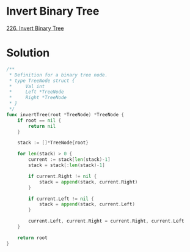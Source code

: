 # Invert Binary Tree

[226. Invert Binary Tree](https://leetcode.com/problems/invert-binary-tree/description/)


# Solution

```go
/**
 * Definition for a binary tree node.
 * type TreeNode struct {
 *     Val int
 *     Left *TreeNode
 *     Right *TreeNode
 * }
 */
func invertTree(root *TreeNode) *TreeNode {
    if root == nil {
        return nil
    }

    stack := []*TreeNode{root}

    for len(stack) > 0 {
        current := stack[len(stack)-1]
        stack = stack[:len(stack)-1]

        if current.Right != nil {
            stack = append(stack, current.Right)
        }

        if current.Left != nil {
            stack = append(stack, current.Left)
        }

        current.Left, current.Right = current.Right, current.Left
    }

    return root
}
```
